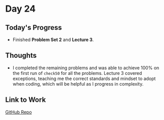 # Day 24

## Today's Progress
- Finished **Problem Set 2** and **Lecture 3**.

## Thoughts
- I completed the remaining problems and was able to achieve 100% on the first run of `check50` for all the problems. Lecture 3 covered exceptions, teaching me the correct standards and mindset to adopt when coding, which will be helpful as I progress in complexity.

## Link to Work
[GitHub Repo](https://github.com/V-Paritosh/CS50-Python)